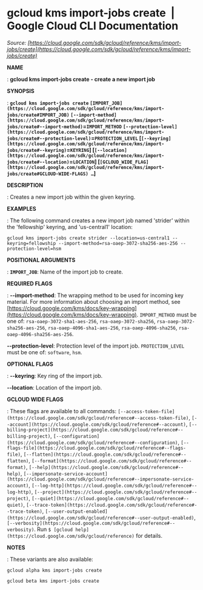 # gcloud kms import-jobs create  |  Google Cloud CLI Documentation

*Source: [https://cloud.google.com/sdk/gcloud/reference/kms/import-jobs/create](https://cloud.google.com/sdk/gcloud/reference/kms/import-jobs/create)*

**NAME**

: **gcloud kms import-jobs create - create a new import job**

**SYNOPSIS**

: **`gcloud kms import-jobs create` `[IMPORT_JOB](https://cloud.google.com/sdk/gcloud/reference/kms/import-jobs/create#IMPORT_JOB)` `[--import-method](https://cloud.google.com/sdk/gcloud/reference/kms/import-jobs/create#--import-method)`=`IMPORT_METHOD` `[--protection-level](https://cloud.google.com/sdk/gcloud/reference/kms/import-jobs/create#--protection-level)`=`PROTECTION_LEVEL` [`[--keyring](https://cloud.google.com/sdk/gcloud/reference/kms/import-jobs/create#--keyring)`=`KEYRING`] [`[--location](https://cloud.google.com/sdk/gcloud/reference/kms/import-jobs/create#--location)`=`LOCATION`] [`[GCLOUD_WIDE_FLAG](https://cloud.google.com/sdk/gcloud/reference/kms/import-jobs/create#GCLOUD-WIDE-FLAGS) …`]**

**DESCRIPTION**

: Creates a new import job within the given keyring.

**EXAMPLES**

: The following command creates a new import job named 'strider' within the
'fellowship' keyring, and 'us-central1' location:

```
gcloud kms import-jobs create strider --location=us-central1 --keyring=fellowship --import-method=rsa-oaep-3072-sha256-aes-256 --protection-level=hsm
```

**POSITIONAL ARGUMENTS**

: **`IMPORT_JOB`**:
Name of the import job to create.

**REQUIRED FLAGS**

: **--import-method**:
The wrapping method to be used for incoming key material. For more information
about choosing an import method, see [https://cloud.google.com/kms/docs/key-wrapping](https://cloud.google.com/kms/docs/key-wrapping).
`IMPORT_METHOD` must be one of:
`rsa-oaep-3072-sha1-aes-256`, `rsa-oaep-3072-sha256`,
`rsa-oaep-3072-sha256-aes-256`,
`rsa-oaep-4096-sha1-aes-256`, `rsa-oaep-4096-sha256`,
`rsa-oaep-4096-sha256-aes-256`.

**--protection-level**:
Protection level of the import job. `PROTECTION_LEVEL`
must be one of: `software`, `hsm`.

**OPTIONAL FLAGS**

: **--keyring**:
Key ring of the import job.

**--location**:
Location of the import job.

**GCLOUD WIDE FLAGS**

: These flags are available to all commands: `[--access-token-file](https://cloud.google.com/sdk/gcloud/reference#--access-token-file)`,
`[--account](https://cloud.google.com/sdk/gcloud/reference#--account)`, `[--billing-project](https://cloud.google.com/sdk/gcloud/reference#--billing-project)`,
`[--configuration](https://cloud.google.com/sdk/gcloud/reference#--configuration)`,
`[--flags-file](https://cloud.google.com/sdk/gcloud/reference#--flags-file)`,
`[--flatten](https://cloud.google.com/sdk/gcloud/reference#--flatten)`, `[--format](https://cloud.google.com/sdk/gcloud/reference#--format)`, `[--help](https://cloud.google.com/sdk/gcloud/reference#--help)`, `[--impersonate-service-account](https://cloud.google.com/sdk/gcloud/reference#--impersonate-service-account)`,
`[--log-http](https://cloud.google.com/sdk/gcloud/reference#--log-http)`,
`[--project](https://cloud.google.com/sdk/gcloud/reference#--project)`, `[--quiet](https://cloud.google.com/sdk/gcloud/reference#--quiet)`, `[--trace-token](https://cloud.google.com/sdk/gcloud/reference#--trace-token)`, `[--user-output-enabled](https://cloud.google.com/sdk/gcloud/reference#--user-output-enabled)`,
`[--verbosity](https://cloud.google.com/sdk/gcloud/reference#--verbosity)`.
Run `$ [gcloud help](https://cloud.google.com/sdk/gcloud/reference)` for details.

**NOTES**

: These variants are also available:

```
gcloud alpha kms import-jobs create
```

```
gcloud beta kms import-jobs create
```